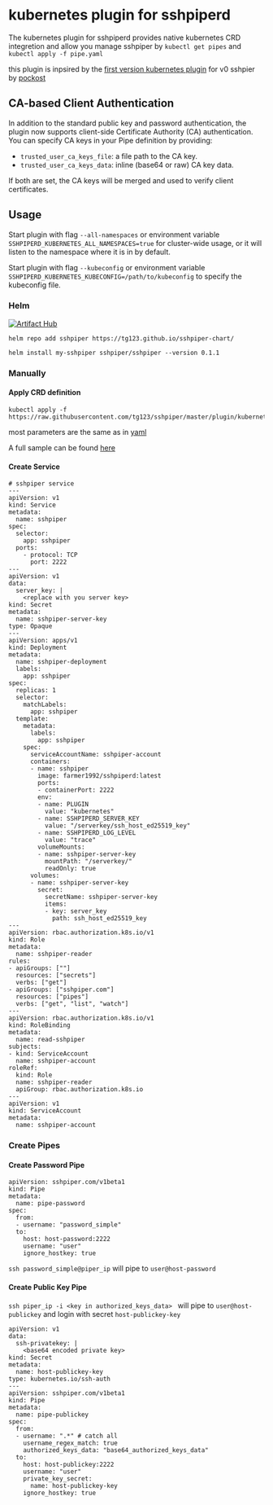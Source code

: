 # kubernetes plugin for sshpiperd

The kubernetes plugin for sshpiperd provides native kubernetes CRD integretion and allow you manage sshpiper by `kubectl get pipes` and `kubectl apply -f pipe.yaml`

this plugin is inpsired by the [first version kubernetes plugin](https://github.com/pockost/sshpipe-k8s-lib/) for v0 sshpier by [pockost](https://github.com/pockost)

## CA-based Client Authentication

In addition to the standard public key and password authentication, the plugin now supports client-side Certificate Authority (CA) authentication.  
You can specify CA keys in your Pipe definition by providing:
- `trusted_user_ca_keys_file`: a file path to the CA key.
- `trusted_user_ca_keys_data`: inline (base64 or raw) CA key data.

If both are set, the CA keys will be merged and used to verify client certificates.

## Usage

Start plugin with flag `--all-namespaces` or environment variable `SSHPIPERD_KUBERNETES_ALL_NAMESPACES=true` for cluster-wide usage, or it will listen to the namespace where it is in by default.

Start plugin with flag `--kubeconfig` or environment variable `SSHPIPERD_KUBERNETES_KUBECONFIG=/path/to/kubeconfig` to specify the kubeconfig file.

### Helm

[![Artifact Hub](https://img.shields.io/endpoint?url=https://artifacthub.io/badge/repository/sshpiper)](https://artifacthub.io/packages/helm/sshpiper/sshpiper)


```
helm repo add sshpiper https://tg123.github.io/sshpiper-chart/

helm install my-sshpiper sshpiper/sshpiper --version 0.1.1
```

### Manually

#### Apply CRD definition

```
kubectl apply -f https://raw.githubusercontent.com/tg123/sshpiper/master/plugin/kubernetes/crd.yaml
```

most parameters are the same as in [yaml](../yaml/)

A full sample can be found [here](sample.yaml)

#### Create Service

```
# sshpiper service
---
apiVersion: v1
kind: Service
metadata:
  name: sshpiper
spec:
  selector:
    app: sshpiper
  ports:
    - protocol: TCP
      port: 2222
---
apiVersion: v1
data:
  server_key: |
    <replace with you server key>
kind: Secret
metadata:
  name: sshpiper-server-key
type: Opaque
---
apiVersion: apps/v1
kind: Deployment
metadata:
  name: sshpiper-deployment
  labels:
    app: sshpiper
spec:
  replicas: 1
  selector:
    matchLabels:
      app: sshpiper
  template:
    metadata:
      labels:
        app: sshpiper
    spec:
      serviceAccountName: sshpiper-account
      containers:
      - name: sshpiper
        image: farmer1992/sshpiperd:latest
        ports:
        - containerPort: 2222
        env:
        - name: PLUGIN
          value: "kubernetes"
        - name: SSHPIPERD_SERVER_KEY
          value: "/serverkey/ssh_host_ed25519_key"
        - name: SSHPIPERD_LOG_LEVEL
          value: "trace"
        volumeMounts:
        - name: sshpiper-server-key
          mountPath: "/serverkey/"
          readOnly: true          
      volumes:
      - name: sshpiper-server-key
        secret:
          secretName: sshpiper-server-key
          items:
          - key: server_key
            path: ssh_host_ed25519_key
---
apiVersion: rbac.authorization.k8s.io/v1
kind: Role
metadata:
  name: sshpiper-reader
rules:
- apiGroups: [""]
  resources: ["secrets"]
  verbs: ["get"]
- apiGroups: ["sshpiper.com"]
  resources: ["pipes"]
  verbs: ["get", "list", "watch"]
---
apiVersion: rbac.authorization.k8s.io/v1
kind: RoleBinding
metadata:
  name: read-sshpiper
subjects:
- kind: ServiceAccount
  name: sshpiper-account
roleRef:
  kind: Role
  name: sshpiper-reader
  apiGroup: rbac.authorization.k8s.io
---
apiVersion: v1
kind: ServiceAccount
metadata:
  name: sshpiper-account
```

### Create Pipes 

#### Create Password Pipe


```
apiVersion: sshpiper.com/v1beta1
kind: Pipe
metadata:
  name: pipe-password
spec:
  from:
  - username: "password_simple"
  to:
    host: host-password:2222
    username: "user"
    ignore_hostkey: true
```

`ssh password_simple@piper_ip` will pipe to `user@host-password`


#### Create Public Key Pipe

`ssh piper_ip -i <key in authorized_keys_data> ` will pipe to `user@host-publickey` and login with secret `host-publickey-key`


```
apiVersion: v1
data:
  ssh-privatekey: |
    <base64 encoded private key>
kind: Secret
metadata:
  name: host-publickey-key
type: kubernetes.io/ssh-auth
---
apiVersion: sshpiper.com/v1beta1
kind: Pipe
metadata:
  name: pipe-publickey
spec:
  from:
  - username: ".*" # catch all    
    username_regex_match: true
    authorized_keys_data: "base64_authorized_keys_data"
  to:
    host: host-publickey:2222
    username: "user"
    private_key_secret:
      name: host-publickey-key
    ignore_hostkey: true
```
